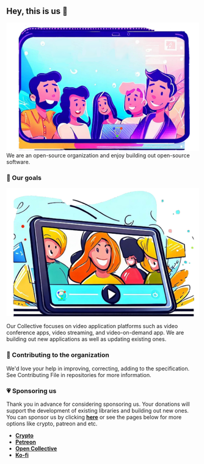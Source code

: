 ## Hey, this is us 👋

![An illustration showing a variety of differently our product.](https://raw.githubusercontent.com/hadronepoch/.github/main/profile/PENUP_20230415_1557142.PNG)
We are an open-source organization and enjoy building out open-source software.

### 🎯 Our goals
![video streaming app](https://raw.githubusercontent.com/hadronepoch/.github/main/profile/PENUP_20230415_1603162.PNG)

Our Collective focuses on video application platforms such as video conference apps, video streaming, and video-on-demand app. We are building out new applications as well as updating existing ones.


### 🦦 Contributing to the organization

We'd love your help in improving, correcting, adding to the specification. See Contributing File in repositories for more information.
 
### 💗 Sponsoring us
Thank you in advance for considering sponsoring us. Your donations will support the development of existing libraries and building out new ones.
You can sponsor us by clicking **[here](https://github.com/sponsors/hadronepoch)** or see the pages below for more options like crypto, patreon and etc.
* **[Crypto](https://hadronepoch.org/support)**
* **[Petreon](https://github.com/sponsors/hadronepoch)**
* **[Open Collective](https://opencollective.com/hadronepoch)**
* **[Ko-fi](https://ko-fi.com/hadronepoch)**
